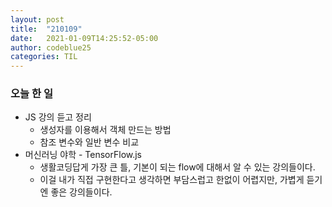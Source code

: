 ```yaml
---
layout: post
title:  "210109"
date:   2021-01-09T14:25:52-05:00
author: codeblue25
categories: TIL
---
```


<h3>오늘 한 일</h3>

* JS 강의 듣고 정리
  * 생성자를 이용해서 객체 만드는 방법
  * 참조 변수와 일반 변수 비교
* 머신러닝 야학 - TensorFlow.js 
  * 생활코딩답게 가장 큰 틀, 기본이 되는 flow에 대해서 알 수 있는 강의들이다.
  * 이걸 내가 직접 구현한다고 생각하면 부담스럽고 한없이 어렵지만, 가볍게 듣기엔 좋은 강의들이다.